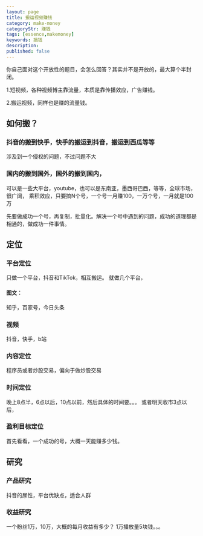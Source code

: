 ```yaml
---
layout: page
title: 搬运视频赚钱
category: make-money
categoryStr: 赚钱
tags: [essence,makemoney]
keywords: 搞钱
description:
published: false
---
```


你自己面对这个开放性的题目，会怎么回答？其实并不是开放的，最大算个半封闭。

1.短视频，各种视频博主靠流量，本质是靠传播效应，广告赚钱。

2.搬运视频，同样也是赚的流量钱。

## 如何搬？
### 抖音的搬到快手，快手的搬运到抖音，搬运到西瓜等等
涉及到一个侵权的问题，不过问题不大
### 国内的搬到国外，国外的搬到国内，
可以是一些大平台，youtube，也可以是东南亚，墨西哥巴西，等等，全球市场，很广阔，
乘积效应，只要搞N个号，一个号一月赚100，一万个号，一月就是100万

先要做成功一个号，再复制，批量化。解决一个号中遇到的问题，成功的道理都是相通的，做成功一件事情。

## 定位
### 平台定位
只做一个平台，抖音和TikTok，相互搬运。
就做几个平台，
#### 图文：
知乎，百家号，今日头条
### 视频
抖音，快手，b站
### 内容定位
程序员或者炒股交易，偏向于做炒股交易
### 时间定位
晚上8点半，6点以后，10点以前，然后具体的时间要。。。
或者明天收市3点以后，
### 盈利目标定位
首先看看，一个成功的号，大概一天能赚多少钱。

## 研究
### 产品研究
抖音的尿性，平台优缺点，适合人群
### 收益研究
一个粉丝1万，10万，大概的每月收益有多少？
1万播放量5块钱。。。


































